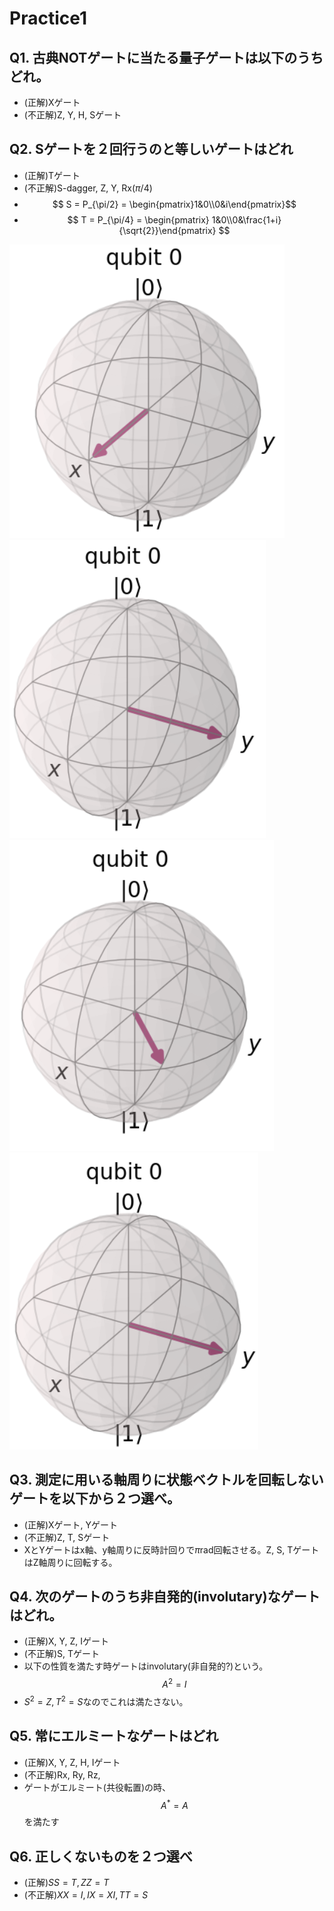 # Practice1

## Q1. 古典NOTゲートに当たる量子ゲートは以下のうちどれ。

- (正解)Xゲート
- (不正解)Z, Y, H, Sゲート

## Q2. Sゲートを２回行うのと等しいゲートはどれ

- (正解)Tゲート
- (不正解)S-dagger, Z, Y, Rx($\pi$/4)
- $$ S = P_{\pi/2} = \begin{pmatrix}1&0\\0&i\end{pmatrix}$$
- $$ T = P_{\pi/4} = \begin{pmatrix} 1&0\\0&\frac{1+i}{\sqrt{2}}\end{pmatrix} $$

![q02_1](./pic/q02_1.png)![q02_2](./pic/q02_2.png)![q02_3](./pic/q02_3.png)![q02_4](./pic/q02_4.png)

## Q3. 測定に用いる軸周りに状態ベクトルを回転しないゲートを以下から２つ選べ。

- (正解)Xゲート, Yゲート
- (不正解)Z, T, Sゲート
- XとYゲートはx軸、y軸周りに反時計回りで$\pi$rad回転させる。Z, S, TゲートはZ軸周りに回転する。

## Q4. 次のゲートのうち非自発的(involutary)なゲートはどれ。

- (正解)X, Y, Z, Iゲート
- (不正解)S, Tゲート
- 以下の性質を満たす時ゲートはinvolutary(非自発的?)という。$$A^2 = I$$
- $S^2 = Z, T^2 = S$なのでこれは満たさない。

## Q5. 常にエルミートなゲートはどれ

- (正解)X, Y, Z, H, Iゲート
- (不正解)Rx, Ry, Rz, 
- ゲートがエルミート(共役転置)の時、$$A^* = A$$を満たす

## Q6. 正しくないものを２つ選べ

- (正解)$SS = T, ZZ = T$
- (不正解)$XX = I, IX = XI, TT = S$

 